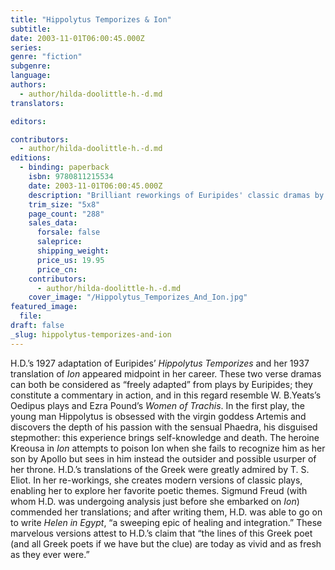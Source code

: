 ```yaml
---
title: "Hippolytus Temporizes & Ion"
subtitle:
date: 2003-11-01T06:00:45.000Z
series:
genre: "fiction"
subgenre:
language:
authors:
  - author/hilda-doolittle-h.-d.md
translators:

editors:

contributors:
  - author/hilda-doolittle-h.-d.md
editions:
  - binding: paperback
    isbn: 9780811215534
    date: 2003-11-01T06:00:45.000Z
    description: "Brilliant reworkings of Euripides' classic dramas by the great modernist poet H.D., now available in one volume. "
    trim_size: "5x8"
    page_count: "288"
    sales_data:
      forsale: false
      saleprice:
      shipping_weight:
      price_us: 19.95
      price_cn:
    contributors:
      - author/hilda-doolittle-h.-d.md
    cover_image: "/Hippolytus_Temporizes_And_Ion.jpg"
featured_image:
  file:
draft: false
_slug: hippolytus-temporizes-and-ion
---
```


H.D.’s 1927 adaptation of Euripides’ _Hippolytus Temporizes_ and her 1937 translation of _Ion_ appeared midpoint in her career. These two verse dramas can both be considered as “freely adapted” from plays by Euripides; they constitute a commentary in action, and in this regard resemble W. B.Yeats’s Oedipus plays and Ezra Pound’s _Women of Trachis_. In the first play, the young man Hippolytus is obsessed with the virgin goddess Artemis and discovers the depth of his passion with the sensual Phaedra, his disguised stepmother: this experience brings self-knowledge and death. The heroine Kreousa in _Ion_ attempts to poison Ion when she fails to recognize him as her son by Apollo but sees in him instead the outsider and possible usurper of her throne. H.D.’s translations of the Greek were greatly admired by T. S. Eliot. In her re-workings, she creates modern versions of classic plays, enabling her to explore her favorite poetic themes. Sigmund Freud (with whom H.D. was undergoing analysis just before she embarked on _Ion_) commended her translations; and after writing them, H.D. was able to go on to write _Helen in Egypt_, “a sweeping epic of healing and integration.” These marvelous versions attest to H.D.’s claim that “the lines of this Greek poet (and all Greek poets if we have but the clue) are today as vivid and as fresh as they ever were.”

